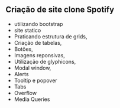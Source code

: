 ## Criação de site clone Spotify
- utilizando bootstrap
- site statico
- Praticando estrutura de grids, 
- Criação de tabelas, 
- Botões, 
- Imagens reponsivas, 
- Utilização de glyphicons, 
- Modal window,
- Alerts
- Tooltip e popover
- Tabs
- Overflow
- Media Queries
